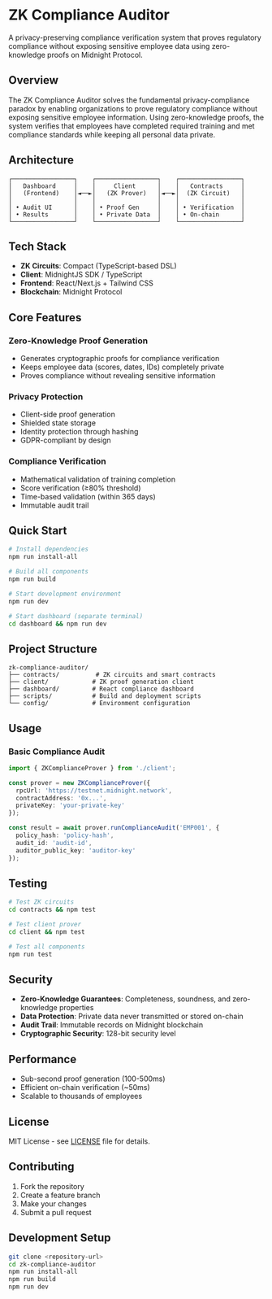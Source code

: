 # ZK Compliance Auditor

A privacy-preserving compliance verification system that proves regulatory compliance without exposing sensitive employee data using zero-knowledge proofs on Midnight Protocol.

## Overview

The ZK Compliance Auditor solves the fundamental privacy-compliance paradox by enabling organizations to prove regulatory compliance without exposing sensitive employee information. Using zero-knowledge proofs, the system verifies that employees have completed required training and met compliance standards while keeping all personal data private.

## Architecture

```
┌─────────────────┐    ┌─────────────────┐    ┌─────────────────┐
│   Dashboard     │    │     Client      │    │   Contracts     │
│   (Frontend)    │◄──►│   (ZK Prover)   │◄──►│  (ZK Circuit)   │
│                 │    │                 │    │                 │
│ • Audit UI      │    │ • Proof Gen     │    │ • Verification  │
│ • Results       │    │ • Private Data  │    │ • On-chain      │
└─────────────────┘    └─────────────────┘    └─────────────────┘
```

## Tech Stack

- **ZK Circuits**: Compact (TypeScript-based DSL)
- **Client**: MidnightJS SDK / TypeScript
- **Frontend**: React/Next.js + Tailwind CSS
- **Blockchain**: Midnight Protocol

## Core Features

### Zero-Knowledge Proof Generation
- Generates cryptographic proofs for compliance verification
- Keeps employee data (scores, dates, IDs) completely private
- Proves compliance without revealing sensitive information

### Privacy Protection
- Client-side proof generation
- Shielded state storage
- Identity protection through hashing
- GDPR-compliant by design

### Compliance Verification
- Mathematical validation of training completion
- Score verification (≥80% threshold)
- Time-based validation (within 365 days)
- Immutable audit trail

## Quick Start

```bash
# Install dependencies
npm run install-all

# Build all components
npm run build

# Start development environment
npm run dev

# Start dashboard (separate terminal)
cd dashboard && npm run dev
```

## Project Structure

```
zk-compliance-auditor/
├── contracts/          # ZK circuits and smart contracts
├── client/            # ZK proof generation client
├── dashboard/         # React compliance dashboard
├── scripts/           # Build and deployment scripts
└── config/            # Environment configuration
```

## Usage

### Basic Compliance Audit

```typescript
import { ZKComplianceProver } from './client';

const prover = new ZKComplianceProver({
  rpcUrl: 'https://testnet.midnight.network',
  contractAddress: '0x...',
  privateKey: 'your-private-key'
});

const result = await prover.runComplianceAudit('EMP001', {
  policy_hash: 'policy-hash',
  audit_id: 'audit-id',
  auditor_public_key: 'auditor-key'
});
```

## Testing

```bash
# Test ZK circuits
cd contracts && npm test

# Test client prover
cd client && npm test

# Test all components
npm run test
```

## Security

- **Zero-Knowledge Guarantees**: Completeness, soundness, and zero-knowledge properties
- **Data Protection**: Private data never transmitted or stored on-chain
- **Audit Trail**: Immutable records on Midnight blockchain
- **Cryptographic Security**: 128-bit security level

## Performance

- Sub-second proof generation (100-500ms)
- Efficient on-chain verification (~50ms)
- Scalable to thousands of employees

## License

MIT License - see [LICENSE](LICENSE) file for details.

## Contributing

1. Fork the repository
2. Create a feature branch
3. Make your changes
4. Submit a pull request

## Development Setup

```bash
git clone <repository-url>
cd zk-compliance-auditor
npm run install-all
npm run build
npm run dev
```